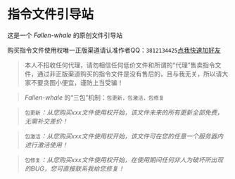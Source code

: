 # 指令文件引导站

这是一个 *Fallen-whale* 的原创文件引导站

购买指令文件使用权唯一正版渠道请认准作者QQ：`3812134425`[点我快速加好友](https://qm.qq.com/q/i3FN9DwB5C)

>本人不招收任何代理，请勿相信任何低价文件和所谓的“代理”售卖指令文件，通过非正版渠道购买的指令文件是没有售后的，且与我无关，所以请大家不要贪图小便宜，谨防上当受骗！

>*Fallen-whale* 的“三包”机制：`包更新，包激活，包修复`

>`包更新`*：从您购买xxx文件使用权开始，该文件未来的所有更新全部免费，无需补交差价！*

>`包激活`*：从您购买xxx文件使用权开始，该文件可在您的任意一个服务器内进行激活使用！*

>`包修复`*：从您购买xxx文件使用权开始，在使用期间任何非人为破坏所出现的BUG，您可直接联系我给您修复！*
